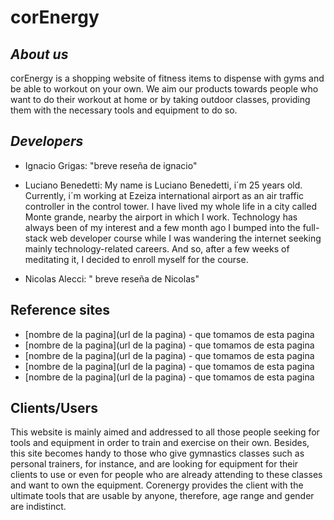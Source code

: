 # corEnergy

## _About us_

corEnergy is a shopping website of fitness items to dispense with gyms and be able to workout on your own. We aim our products towards people who want to do their workout at home or by taking outdoor classes, providing them with the necessary tools and equipment to do so.

## _Developers_

- Ignacio Grigas: "breve reseña de ignacio"

- Luciano Benedetti: My name is Luciano Benedetti, i´m 25 years old. Currently, i´m working at Ezeiza international airport as an air traffic controller in the control tower.
I have lived my whole life in a city called Monte grande, nearby the airport in which I work. 
Technology has always been of my interest and a few month ago I bumped into the full-stack web developer course while I was wandering the internet seeking mainly technology-related careers.
And so, after a few weeks of meditating it, I decided to enroll myself for the course.

- Nicolas Alecci: " breve reseña de Nicolas"


## Reference sites

- [nombre de la pagina](url de la pagina) - que tomamos de esta pagina
- [nombre de la pagina](url de la pagina) - que tomamos de esta pagina
- [nombre de la pagina](url de la pagina) - que tomamos de esta pagina
- [nombre de la pagina](url de la pagina) - que tomamos de esta pagina
- [nombre de la pagina](url de la pagina) - que tomamos de esta pagina

## Clients/Users

This website is mainly aimed and addressed to all those people seeking for tools and equipment in order to train and exercise on their own.
Besides, this site becomes handy to those who give gymnastics classes such as personal trainers, for instance, and are looking for equipment for their clients to use or even for people who are already attending to these classes and want to own the equipment.
 Corenergy provides the client with the ultimate tools that are usable by anyone, therefore, age range and gender are indistinct.
